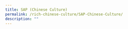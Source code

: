 ```yaml
---
title: SAP (Chinese Culture)
permalink: /rich-chinese-culture/SAP-Chinese-Culture/
description: ""
---
```

